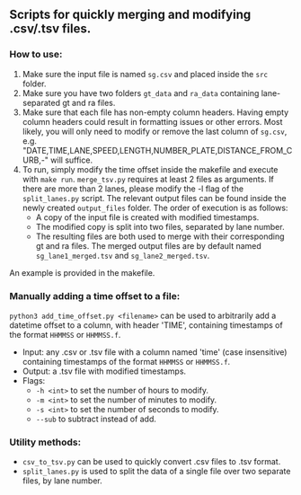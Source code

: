 ## Scripts for quickly merging and modifying .csv/.tsv files.

### How to use:
1. Make sure the input file is named `sg.csv` and placed inside the `src` folder.
2. Make sure you have two folders `gt_data` and `ra_data` containing lane-separated gt and ra files.
3. Make sure that each file has non-empty column headers. Having empty column headers could result in formatting issues or other errors. Most likely, you will only need to modify or remove the last column of `sg.csv`, e.g. "DATE,TIME,LANE,SPEED,LENGTH,NUMBER_PLATE,DISTANCE_FROM_CURB,-" will suffice.
4. To run, simply modify the time offset inside the makefile and execute with `make run`. `merge_tsv.py` requires at least 2 files as arguments. If there are more than 2 lanes, please modify the -l flag of the `split_lanes.py` script. The relevant output files can be found inside the newly created `output_files` folder. The order of execution is as follows:
    - A copy of the input file is created with modified timestamps.
    - The modified copy is split into two files, separated by lane number.
    - The resulting files are both used to merge with their corresponding gt and ra files. The merged output files are by default named `sg_lane1_merged.tsv` and `sg_lane2_merged.tsv`.
    
An example is provided in the makefile.

### Manually adding a time offset to a file:
`python3 add_time_offset.py <filename>` can be used to arbitrarily add a datetime offset to a column, with header 'TIME', containing timestamps of the format `HHMMSS` or `HHMMSS.f`.
- Input: any .csv or .tsv file with a column named 'time' (case insensitive) containing timestamps of the format `HHMMSS` or `HHMMSS.f`.
- Output: a .tsv file with modified timestamps.
- Flags:
    - `-h <int>` to set the number of hours to modify.
    - `-m <int>` to set the number of minutes to modify.
    - `-s <int>` to set the number of seconds to modify.
    - `--sub` to subtract instead of add.

### Utility methods:
- `csv_to_tsv.py` can be used to quickly convert .csv files to .tsv format.
- `split_lanes.py` is used to split the data of a single file over two separate files, by lane number.
